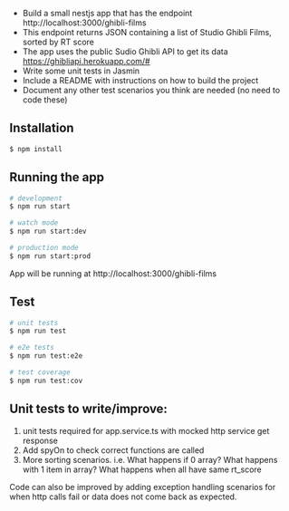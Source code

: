 - Build a small nestjs app that has the endpoint http://localhost:3000/ghibli-films
- This endpoint returns JSON containing a list of Studio Ghibli Films, sorted by RT score
- The app uses the public Sudio Ghibli API to get its data https://ghibliapi.herokuapp.com/#
- Write some unit tests in Jasmin
- Include a README with instructions on how to build the project
- Document any other test scenarios you think are needed (no need to code these) 

## Installation

```bash
$ npm install
```

## Running the app

```bash
# development
$ npm run start

# watch mode
$ npm run start:dev

# production mode
$ npm run start:prod
```

App will be running at http://localhost:3000/ghibli-films

## Test

```bash
# unit tests
$ npm run test

# e2e tests
$ npm run test:e2e

# test coverage
$ npm run test:cov
```

## Unit tests to write/improve:
1) unit tests required for app.service.ts with mocked http service get response
2) Add spyOn to check correct functions are called
3) More sorting scenarios. i.e. What happens if 0 array? What happens with 1 item in array? What happens when all have same rt_score

Code can also be improved by adding exception handling scenarios for when http calls fail or data does not come back as expected.
